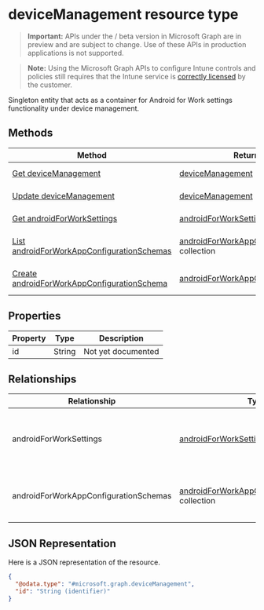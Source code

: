 ﻿# deviceManagement resource type

> **Important:** APIs under the / beta version in Microsoft Graph are in preview and are subject to change. Use of these APIs in production applications is not supported.

> **Note:** Using the Microsoft Graph APIs to configure Intune controls and policies still requires that the Intune service is [correctly licensed](https://go.microsoft.com/fwlink/?linkid=839381) by the customer.

Singleton entity that acts as a container for Android for Work settings functionality under device management.
## Methods
|Method|Return Type|Description|
|---|---|---|
|[Get deviceManagement](../api/intune_androidforwork_devicemanagement_get.md)|[deviceManagement](../resources/intune_androidforwork_devicemanagement.md)|Read properties and relationships of the [deviceManagement](../resources/intune_androidforwork_devicemanagement.md) object.|
|[Update deviceManagement](../api/intune_androidforwork_devicemanagement_update.md)|[deviceManagement](../resources/intune_androidforwork_devicemanagement.md)|Update the properties of a [deviceManagement](../resources/intune_androidforwork_devicemanagement.md) object.|
|[Get androidForWorkSettings](../api/intune_androidforwork_androidforworksettings_get.md)|[androidForWorkSettings](../resources/intune_androidforwork_androidforworksettings.md)|Read properties and relationships of the [androidForWorkSettings](../resources/intune_androidforwork_androidforworksettings.md) object.|
|[List androidForWorkAppConfigurationSchemas](../api/intune_androidforwork_androidforworkappconfigurationschema_list.md)|[androidForWorkAppConfigurationSchema](../resources/intune_androidforwork_androidforworkappconfigurationschema.md) collection|List properties and relationships of the [androidForWorkAppConfigurationSchema](../resources/intune_androidforwork_androidforworkappconfigurationschema.md) objects.|
|[Create androidForWorkAppConfigurationSchema](../api/intune_androidforwork_androidforworkappconfigurationschema_create.md)|[androidForWorkAppConfigurationSchema](../resources/intune_androidforwork_androidforworkappconfigurationschema.md)|Create a new [androidForWorkAppConfigurationSchema](../resources/intune_androidforwork_androidforworkappconfigurationschema.md) object.|

## Properties
|Property|Type|Description|
|---|---|---|
|id|String|Not yet documented|

## Relationships
|Relationship|Type|Description|
|---|---|---|
|androidForWorkSettings|[androidForWorkSettings](../resources/intune_androidforwork_androidforworksettings.md)|The singleton Android for Work settings entity.|
|androidForWorkAppConfigurationSchemas|[androidForWorkAppConfigurationSchema](../resources/intune_androidforwork_androidforworkappconfigurationschema.md) collection|Android for Work app configuration schema entities.|

## JSON Representation
Here is a JSON representation of the resource.
<!-- {
  "blockType": "resource",
  "keyProperty": "id",
  "@odata.type": "microsoft.graph.deviceManagement"
}
-->
```json
{
  "@odata.type": "#microsoft.graph.deviceManagement",
  "id": "String (identifier)"
}
```



